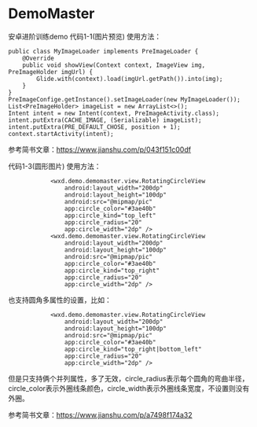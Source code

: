 # DemoMaster
安卓进阶训练demo
代码1-1(图片预览)
使用方法：
```
public class MyImageLoader implements PreImageLoader {
    @Override    
    public void showView(Context context, ImageView img, PreImageHolder imgUrl) {
        Glide.with(context).load(imgUrl.getPath()).into(img);       
    }
}
PreImageConfige.getInstance().setImageLoader(new MyImageLoader());
List<PreImageHolder> imageList = new ArrayList<>();
Intent intent = new Intent(context, PreImageActivity.class);
intent.putExtra(CACHE_IMAGE, (Serializable) imageList);
intent.putExtra(PRE_DEFAULT_CHOSE, position + 1);
context.startActivity(intent);
```

参考简书文章：https://www.jianshu.com/p/043f151c00df

代码1-3(圆形图片)
使用方法：
```
            <wxd.demo.demomaster.view.RotatingCircleView
                android:layout_width="200dp"
                android:layout_height="100dp"
                android:src="@mipmap/pic"
                app:circle_color="#3ae40b"
                app:circle_kind="top_left"
                app:circle_radius="20"
                app:circle_width="2dp" />
            <wxd.demo.demomaster.view.RotatingCircleView
                android:layout_width="200dp"
                android:layout_height="100dp"
                android:src="@mipmap/pic"
                app:circle_color="#3ae40b"
                app:circle_kind="top_right"
                app:circle_radius="20"
                app:circle_width="2dp" />
```
也支持圆角多属性的设置，比如：
```
            <wxd.demo.demomaster.view.RotatingCircleView
                android:layout_width="200dp"
                android:layout_height="100dp"
                android:src="@mipmap/pic"
                app:circle_color="#3ae40b"
                app:circle_kind="top_right|bottom_left"
                app:circle_radius="20"
                app:circle_width="2dp" />
```
但是只支持俩个并列属性，多了无效，circle_radius表示每个圆角的弯曲半径，circle_color表示外圈线条颜色，circle_width表示外圈线条宽度，不设置则没有外圈。

参考简书文章：https://www.jianshu.com/p/a7498f174a32
